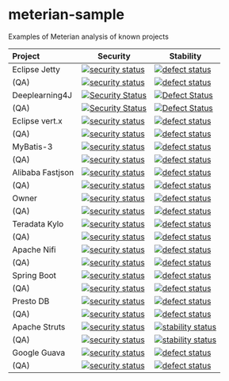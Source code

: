 # meterian-sample
Examples of Meterian analysis of known projects 

| Project          | Security      | Stability  |
|:---------------- | ------------- | ---------- |
| Eclipse Jetty    | [![security status](https://www.meterian.com/badge/gh/johnsblatter/jetty.project/security)](https://www.meterian.com/report/gh/johnsblatter/jetty.project) | [![defect status](https://www.meterian.com/badge/gh/johnsblatter/jetty.project/stability)](https://www.meterian.com/report/gh/johnsblatter/jetty.project) |
| (QA)             | [![security status](https://qa.meterian.com/badge/gh/johnsblatter/jetty.project/security)](https://qa.meterian.com/report/gh/johnsblatter/jetty.project) | [![defect status](https://qa.meterian.com/badge/gh/johnsblatter/jetty.project/stability)](https://qa.meterian.com/report/gh/johnsblatter/jetty.project) |
| Deeplearning4J   | [![Security Status](https://www.meterian.io/badge/gh/johnsblatter/deeplearning4j/security)](https://www.meterian.io/report/gh/johnsblatter/deeplearning4j) | [![Defect Status](https://www.meterian.io/badge/gh/johnsblatter/deeplearning4j/stability)](https://www.meterian.io/report/gh/johnsblatter/deeplearning4j) |
| (QA)             | [![Security Status](https://qa.meterian.io/badge/gh/johnsblatter/deeplearning4j/security)](https://qa.meterian.io/report/gh/johnsblatter/deeplearning4j) | [![Defect Status](https://qa.meterian.io/badge/gh/johnsblatter/deeplearning4j/stability)](https://qa.meterian.io/report/gh/johnsblatter/deeplearning4j) |
| Eclipse vert.x   | [![security status](https://www.meterian.io/badge/gh/eclipse/vert.x/security)](https://www.meterian.io/report/gh/eclipse/vert.x) | [![defect status](https://www.meterian.io/badge/gh/eclipse/vert.x/stability)](https://www.meterian.io/report/gh/eclipse/vert.x) |
| (QA)             | [![security status](https://qa.meterian.io/badge/gh/eclipse/vert.x/security)](https://qa.meterian.io/report/gh/eclipse/vert.x) | [![defect status](https://qa.meterian.io/badge/gh/eclipse/vert.x/stability)](https://qa.meterian.io/report/gh/eclipse/vert.x) |
| MyBatis-3        | [![security status](https://www.meterian.io/badge/gh/mybatis/mybatis-3/security?branch=3.3.x)](https://www.meterian.io/report/gh/mybatis/mybatis-3?branch=3.3.x) | [![defect status](https://www.meterian.io/badge/gh/mybatis/mybatis-3/stability?branch=3.3.x)](https://www.meterian.io/report/gh/mybatis/mybatis-3?branch=3.3.x) |
| (QA)             | [![security status](https://qa.meterian.io/badge/gh/mybatis/mybatis-3/security?branch=3.3.x)](https://qa.meterian.io/report/gh/mybatis/mybatis-3?branch=3.3.x) | [![defect status](https://qa.meterian.io/badge/gh/mybatis/mybatis-3/stability?branch=3.3.x)](https://qa.meterian.io/report/gh/mybatis/mybatis-3?branch=3.3.x) |
| Alibaba Fastjson | [![security status](https://qa.meterian.io/badge/gh/alibaba/fastjson/security)](https://qa.meterian.io/report/gh/alibaba/fastjson) | [![defect status](https://qa.meterian.io/badge/gh/alibaba/fastjson/stability)](https://qa.meterian.io/report/gh/alibaba/fastjson) |
| (QA)             | [![security status](https://www.meterian.io/badge/gh/alibaba/fastjson/security)](https://www.meterian.io/report/gh/alibaba/fastjson) | [![defect status](https://www.meterian.io/badge/gh/alibaba/fastjson/stability)](https://www.meterian.io/report/gh/alibaba/fastjson) |
| Owner            | [![security status](https://www.meterian.io/badge/gh/lviggiano/owner/security)](https://www.meterian.io/report/gh/lviggiano/owner) | [![defect status](https://www.meterian.io/badge/gh/lviggiano/owner/stability)](https://www.meterian.io/report/gh/lviggiano/owner) |
| (QA)             | [![security status](https://qa.meterian.io/badge/gh/lviggiano/owner/security)](https://qa.meterian.io/report/gh/lviggiano/owner) | [![defect status](https://qa.meterian.io/badge/gh/lviggiano/owner/stability)](https://qa.meterian.io/report/gh/lviggiano/owner) |
| Teradata Kylo    | [![security status](https://www.meterian.io/badge/gh/teradata/kylo/security)](https://www.meterian.io/report/gh/teradata/kylo) | [![defect status](https://www.meterian.io/badge/gh/teradata/kylo/stability)](https://www.meterian.io/report/gh/teradata/kylo) |
| (QA)             | [![security status](https://qa.meterian.io/badge/gh/teradata/kylo/security)](https://qa.meterian.io/report/gh/teradata/kylo) | [![defect status](https://qa.meterian.io/badge/gh/teradata/kylo/stability)](https://qa.meterian.io/report/gh/teradata/kylo) |
| Apache Nifi      | [![security status](https://www.meterian.io/badge/gh/apache/nifi/security)](https://www.meterian.io/report/gh/apache/nifi) | [![defect status](https://www.meterian.io/badge/gh/apache/nifi/stability)](https://www.meterian.io/report/gh/apache/nifi) |
| (QA)             | [![security status](https://qa.meterian.io/badge/gh/apache/nifi/security)](https://qa.meterian.io/report/gh/apache/nifi) | [![defect status](https://qa.meterian.io/badge/gh/apache/nifi/stability)](https://qa.meterian.io/report/gh/apache/nifi) |
| Spring Boot      | [![security status](https://www.meterian.io/badge/gh/spring-projects/spring-boot/security)](https://www.meterian.io/report/gh/spring-projects/spring-boot) | [![defect status](https://www.meterian.io/badge/gh/spring-projects/spring-boot/stability)](https://www.meterian.io/report/gh/spring-projects/spring-boot) |
| (QA)             | [![security status](https://qa.meterian.io/badge/gh/spring-projects/spring-boot/security)](https://qa.meterian.io/report/gh/spring-projects/spring-boot) | [![defect status](https://qa.meterian.io/badge/gh/spring-projects/spring-boot/stability)](https://qa.meterian.io/report/gh/spring-projects/spring-boot) |
| Presto DB        | [![security status](https://www.meterian.io/badge/gh/prestodb/presto/security)](https://www.meterian.io/report/gh/prestodb/presto) | [![defect status](https://www.meterian.io/badge/gh/prestodb/presto/stability)](https://www.meterian.io/report/gh/prestodb/presto) |
| (QA)             | [![security status](https://qa.meterian.io/badge/gh/prestodb/presto/security)](https://qa.meterian.io/report/gh/prestodb/presto) | [![defect status](https://qa.meterian.io/badge/gh/prestodb/presto/stability)](https://qa.meterian.io/report/gh/prestodb/presto) |
| Apache Struts    | [![security status](https://www.meterian.io/badge/gh/apache/struts/security)](https://www.meterian.io/report/gh/apache/struts) |[![stability status](https://www.meterian.io/badge/gh/apache/struts/stability)](https://www.meterian.io/report/gh/apache/struts)|
| (QA)             | [![security status](https://qa.meterian.io/badge/gh/apache/struts/security)](https://qa.meterian.io/report/gh/apache/struts) |[![stability status](https://qa.meterian.io/badge/gh/apache/struts/stability)](https://qa.meterian.io/report/gh/apache/struts)|
| Google Guava    | [![security status](https://www.meterian.com/badge/gh/google/guava/security)](https://www.meterian.com/report/gh/google/guava) | [![defect status](https://www.meterian.com/badge/gh/google/guava/stability)](https://www.meterian.com/report/gh/google/guava) |
| (QA)             | [![security status](https://qa.meterian.com/badge/gh/google/guava/security)](https://qa.meterian.com/report/gh/google/guava) | [![defect status](https://qa.meterian.com/badge/gh/google/guava/stability)](https://qa.meterian.com/report/gh/google/guava) |




